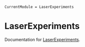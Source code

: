 ```@meta
CurrentModule = LaserExperiments
```

# LaserExperiments

Documentation for [LaserExperiments](https://github.com/QEDjl-project/LaserExperiments.jl).
